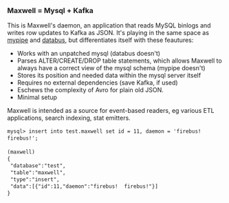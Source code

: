 <h3 id="maxwell-header" style="margin-top: -10px; font-weight: bold">Maxwell = Mysql + Kafka</h3>

This is Maxwell's daemon, an application that reads MySQL binlogs and writes row updates to Kafka as JSON.
It's playing in the same space as [mypipe](https://github.com/mardambey/mypipe) and [databus](http://data.linkedin.com/projects/databus),
but differentiates itself with these feautures:

- Works with an unpatched mysql (databus doesn't)
- Parses ALTER/CREATE/DROP table statements, which allows Maxwell to always have a correct view of the mysql schema (mypipe doesn't)
- Stores its position and needed data within the mysql server itself
- Requires no external dependencies (save Kafka, if used)
- Eschews the complexity of Avro for plain old JSON.
- Minimal setup

Maxwell is intended as a source for event-based readers, eg various ETL applications, search indexing,
stat emitters.
<br style="clear:both"/>

```
mysql> insert into test.maxwell set id = 11, daemon = 'firebus!  firebus!';

(maxwell)
{
 "database":"test",
 "table":"maxwell",
 "type":"insert",
 "data":[{"id":11,"daemon":"firebus!  firebus!"}]
}
```

<script>
  jQuery(document).ready(function () {
    jQuery("#maxwell-header").append(
      jQuery("<img alt='The Daemon, maybe' src='/img/cyberiad_1.jpg' style='float: left; height: 300px; padding-right: 30px;'>")

    )
  });
</script>
